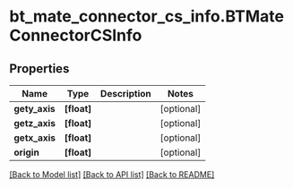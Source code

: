 # bt_mate_connector_cs_info.BTMateConnectorCSInfo

## Properties
Name | Type | Description | Notes
------------ | ------------- | ------------- | -------------
**gety_axis** | **[float]** |  | [optional] 
**getz_axis** | **[float]** |  | [optional] 
**getx_axis** | **[float]** |  | [optional] 
**origin** | **[float]** |  | [optional] 

[[Back to Model list]](../README.md#documentation-for-models) [[Back to API list]](../README.md#documentation-for-api-endpoints) [[Back to README]](../README.md)


